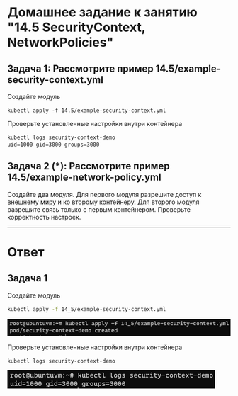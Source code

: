 # Домашнее задание к занятию "14.5 SecurityContext, NetworkPolicies"

## Задача 1: Рассмотрите пример 14.5/example-security-context.yml

Создайте модуль

```
kubectl apply -f 14.5/example-security-context.yml
```

Проверьте установленные настройки внутри контейнера

```
kubectl logs security-context-demo
uid=1000 gid=3000 groups=3000
```

## Задача 2 (*): Рассмотрите пример 14.5/example-network-policy.yml

Создайте два модуля. Для первого модуля разрешите доступ к внешнему миру
и ко второму контейнеру. Для второго модуля разрешите связь только с
первым контейнером. Проверьте корректность настроек.

---

# Ответ

## Задача 1

Создайте модуль

```bash
kubectl apply -f 14_5/example-security-context.yml
```  
![img.png](14.5-kub-seccontext-netpolicies/img/img.png)  

Проверьте установленные настройки внутри контейнера

```bash
kubectl logs security-context-demo
```  
![img_1.png](14.5-kub-seccontext-netpolicies/img/img_1.png)  